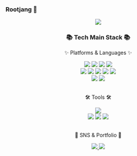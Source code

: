 ### Rootjang 👋

<div align=center>
	<img src="https://capsule-render.vercel.app/api?type=waving&color=auto&height=200&section=header&text=Rootjang&fontSize=90" />	
</div>
<div align=center>
	<h3>📚 Tech Main Stack 📚</h3>
	<p>✨ Platforms & Languages ✨</p>
</div>
<div align="center">
	<img src="https://img.shields.io/badge/HTML5-E34F26?style=flat&logo=HTML5&logoColor=white" />
	<img src="https://img.shields.io/badge/CSS3-1572B6?style=flat&logo=CSS3&logoColor=white" />
	<img src="https://img.shields.io/badge/JavaScript-F7DF1E?style=flat&logo=JavaScript&logoColor=white" />
  <img src="https://img.shields.io/badge/TypeScript-3178C6?style=flat&logo=TypeScript&logoColor=white" />
	<br>
	<img src="https://img.shields.io/badge/React-61DAFB?style=flat&logo=React&logoColor=white" />
	<img src="https://img.shields.io/badge/Redux-764ABC?style=flat&logo=Redux&logoColor=white" />
  <img src="https://img.shields.io/badge/Next.js-000000?style=flat&logo=Next.js&logoColor=white" />
  <img src="https://img.shields.io/badge/StyledComponents-DB7093?style=flat&logo=styled-components&logoColor=white" />
	 <img src="https://img.shields.io/badge/tailwindcss-#06B6D4?style=flat&logo=tailwindcss&logoColor=white" />
	<br>
	<img src="https://img.shields.io/badge/ReactQuery-FF4154?style=flat&logo=ReactQuery&logoColor=white" />
	<img src="https://img.shields.io/badge/ReactHookForm-EC5990?style=flat&logo=ReactHookForm&logoColor=white" />
</div>
<br>
<div align=center>
	<p>🛠 Tools 🛠</p>
</div>
<div align=center>
	<img src="https://img.shields.io/badge/Visual%20Studio%20Code-007ACC?style=flat&logo=VisualStudioCode&logoColor=white" />
	<br>
	<img src="https://img.shields.io/badge/NGINX-009639?style=flat&logo=NGINX&logoColor=white" />
	<img src="https://img.shields.io/badge/Docker-2496ED?style=flat&logo=Docker&logoColor=white" />
	<img src="https://img.shields.io/badge/GitHub-181717?style=flat&logo=GitHub&logoColor=white" />
</div>
<br>
<div align=center>
	<p>🎨 SNS & Portfolio 🎨</p>
</div>
<div align=center>
	<a href="https://developing-property-f58.notion.site/36f684072d3640a0b8cfe64334d684c2">
		<img src="https://img.shields.io/badge/Notion-000000?style=flat&logo=Notion&logoColor=white" />
	</a>
	<a href="mailto:janggeunho7@gmail.com">
		<img src="https://img.shields.io/badge/Mail-30B980?style=flat&logo=Gmail&logoColor=white" />
	</a>
	<br>
</div>
<!-- <div align=center>
[![Rootjang's GitHub stats](https://github-readme-stats.vercel.app/api?username=Rootjang92)](https://github.com/Rootjang92/github-readme-stats)
</div> -->
